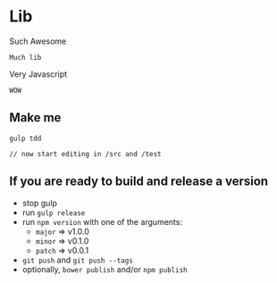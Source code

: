 # Lib

Such Awesome

	Much lib
Very Javascript

	WOW

## Make me

```
gulp tdd

// now start editing in /src and /test

```

## If you are ready to build and release a version

- stop gulp
- run `gulp release`
- run `npm version` with one of the arguments:
	* `major` => v1.0.0
	* `minor` => v0.1.0
	* `patch` => v0.0.1
- `git push` and `git push --tags`
- optionally, `bower publish` and/or `npm publish`
